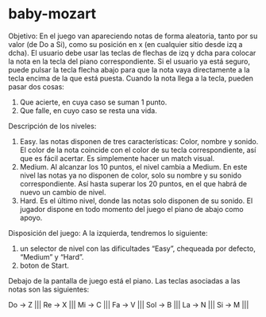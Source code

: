 # baby-mozart
Objetivo:
En el juego van apareciendo notas de forma aleatoria, tanto por su valor (de Do a Si), como su posición en x (en cualquier sitio desde izq a dcha). 
El usuario debe usar las teclas de flechas de izq y dcha para colocar la nota en la tecla del piano correspondiente.
Si el usuario ya está seguro, puede pulsar la tecla flecha abajo para que la nota vaya directamente a la tecla encima de la que está puesta.
Cuando la nota llega a la tecla, pueden pasar dos cosas:
1. Que acierte, en cuya caso se suman 1 punto.
2. Que falle, en cuyo caso se resta una vida.

Descripción de los niveles:
1. Easy. las notas disponen de tres características: Color, nombre y sonido. El color de la nota coincide con el color de su tecla correspondiente, así que es fácil acertar. Es simplemente hacer un match visual.
2. Medium. Al alcanzar los 10 puntos, el nivel cambia a Medium. En este nivel las notas ya no disponen de color, solo su nombre y su sonido correspondiente. Así hasta superar los 20 puntos, en el que habrá de nuevo un cambio de nivel.
3. Hard. Es el último nivel, donde las notas solo disponen de su sonido. El jugador dispone en todo momento del juego el piano de abajo como apoyo.

Disposición del juego:
A la izquierda, tendremos lo siguiente:
1. un selector de nivel con las dificultades “Easy”, chequeada por defecto, “Medium” y “Hard”.
2. boton de Start.

Debajo de la pantalla de juego está el piano. Las teclas asociadas a las notas son las siguientes:

Do → Z |||
Re → X |||
Mi → C |||
Fa → V |||
Sol → B |||
La → N |||
Si → M |||
